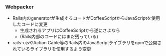 ### Webpacker

* Rails内のgeneratorが生成するコードがCoffeeScriptからJavaScriptを使用したコードに変更
  * 生成されるアプリはCoffeeScriptから遂にさよなら
  * (Rails内部のコードにはまだ残っている)
* rails-ujsやAction Cable等のRails内のJavaScriptライブラリをnpmで公開されているライブラリを使用するよう変更
